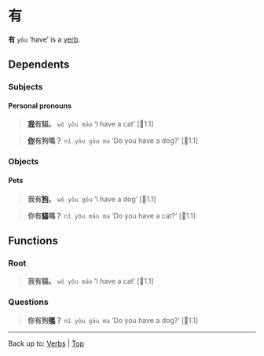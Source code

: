 # 有

**有** `yǒu` ‘have’ is a [verb](../index.md).

## Dependents

### Subjects

#### Personal pronouns

> **[我](../pronouns/我.md)有貓。** `wǒ yǒu māo` ‘I have a cat’ \[🦉1.1\]

> **[你](../pronouns/你.md)有狗嗎？** `nǐ yǒu gǒu ma` ‘Do you have a dog?’ \[🦉1.1\]

### Objects

#### Pets

> **我有[狗](../nouns/狗.md)。** `wǒ yǒu gǒu` ‘I have a dog’ \[🦉1.1\]

> **你有[貓](../nouns/貓.md)嗎？** `nǐ yǒu māo ma` ‘Do you have a cat?’ \[🦉1.1\]

## Functions

### Root

> **我有貓。** `wǒ yǒu māo` ‘I have a cat’ \[🦉1.1\]

### Questions

> **你有狗[嗎](../other/嗎.md)？** `nǐ yǒu gǒu ma` ‘Do you have a dog?’ \[🦉1.1\]

----

Back up to: [Verbs](index.md) | [Top](../index.md)
